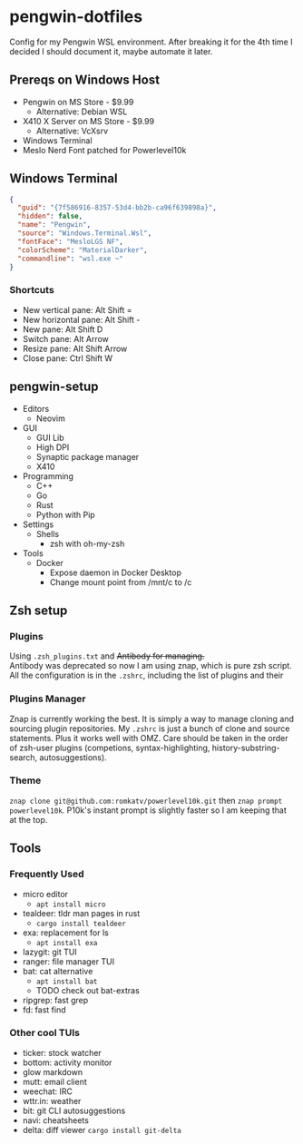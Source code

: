 # pengwin-dotfiles

Config for my Pengwin WSL environment. After breaking it for the 4th time I decided I should document it, maybe automate it later.

## Prereqs on Windows Host

- Pengwin on MS Store - $9.99
  - Alternative: Debian WSL
- X410 X Server on MS Store - $9.99
  - Alternative: VcXsrv
- Windows Terminal
- Meslo Nerd Font patched for Powerlevel10k

## Windows Terminal

```json
{
  "guid": "{7f586916-8357-53d4-bb2b-ca96f639898a}",
  "hidden": false,
  "name": "Pengwin",
  "source": "Windows.Terminal.Wsl",
  "fontFace": "MesloLGS NF",
  "colorScheme": "MaterialDarker",
  "commandline": "wsl.exe ~"
}
```

### Shortcuts

- New vertical pane: Alt Shift =
- New horizontal pane: Alt Shift -
- New pane: Alt Shift D
- Switch pane: Alt Arrow
- Resize pane: Alt Shift Arrow
- Close pane: Ctrl Shift W

## pengwin-setup

- Editors
  - Neovim
- GUI
  - GUI Lib
  - High DPI
  - Synaptic package manager
  - X410
- Programming
  - C++
  - Go
  - Rust
  - Python with Pip
- Settings
  - Shells
    - zsh with oh-my-zsh
- Tools
  - Docker
    - Expose daemon in Docker Desktop
    - Change mount point from /mnt/c to /c

## Zsh setup

### Plugins

Using `.zsh_plugins.txt` and ~~Antibody for managing.~~  
Antibody was deprecated so now I am using znap, which is pure zsh script. All the configuration is in the `.zshrc`, including the list of plugins and their

### Plugins Manager

Znap is currently working the best. It is simply a way to manage cloning and sourcing plugin repositories. My `.zshrc` is just a bunch of clone and source statements. Plus it works well with OMZ. Care should be taken in the order of zsh-user plugins (competions, syntax-highlighting, history-substring-search, autosuggestions).

### Theme

`znap clone git@github.com:romkatv/powerlevel10k.git` then `znap prompt powerlevel10k`. P10k's instant prompt is slightly faster so I am keeping that at the top.

## Tools

### Frequently Used

- micro editor
  - `apt install micro`
- tealdeer: tldr man pages in rust
  - `cargo install tealdeer`
- exa: replacement for ls
  - `apt install exa`
- lazygit: git TUI
- ranger: file manager TUI
- bat: cat alternative
  - `apt install bat`
  - TODO check out bat-extras
- ripgrep: fast grep
- fd: fast find

### Other cool TUIs

- ticker: stock watcher
- bottom: activity monitor
- glow markdown
- mutt: email client
- weechat: IRC
- wttr.in: weather
- bit: git CLI autosuggestions
- navi: cheatsheets
- delta: diff viewer `cargo install git-delta`
